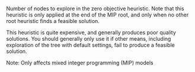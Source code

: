 Number of nodes to explore in the zero objective heuristic. Note that this heuristic is only applied at the end of the
MIP root, and only when no other root heuristic finds a feasible solution.

This heuristic is quite expensive, and generally produces poor quality solutions. You should generally only use it if
other means, including exploration of the tree with default settings, fail to produce a feasible solution.

Note: Only affects mixed integer programming (MIP) models
